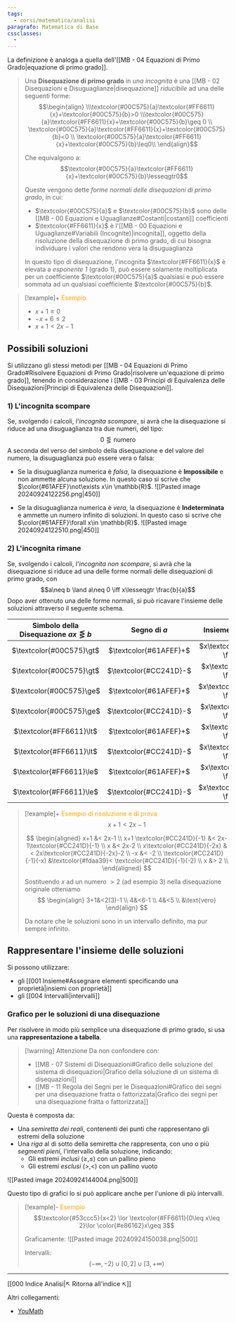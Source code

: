 ```yaml
---
tags:
  - corsi/matematica/analisi
paragrafo: Matematica di Base
cssclasses:
  - 
---
```

La definizione è analoga a quella dell'[[MB - 04 Equazioni di Primo Grado|equazione di primo grado]].

>Una **Disequazione di primo grado** in *una incognita* è una [[MB - 02 Disequazioni e Disuguaglianze|disequazione]] *riducibile* ad una delle seguenti forme:
>$$\begin{align} \\\textcolor{#00C575}{a}\textcolor{#FF6611}{x}+\textcolor{#00C575}{b}>0 \\\textcolor{#00C575}{a}\textcolor{#FF6611}{x}+\textcolor{#00C575}{b}\geq 0 \\ \textcolor{#00C575}{a}\textcolor{#FF6611}{x}+\textcolor{#00C575}{b}<0 \\ \textcolor{#00C575}{a}\textcolor{#FF6611}{x}+\textcolor{#00C575}{b}\leq0\\ \end{align}$$
>
>Che equivalgono a: $$\textcolor{#00C575}{a}\textcolor{#FF6611}{x}+\textcolor{#00C575}{b}\lesseqgtr0$$
>
>Queste vengono dette *forme normali delle disequazioni di primo grado*, in cui: 
>- $\textcolor{#00C575}{a}$ e $\textcolor{#00C575}{b}$ sono delle [[MB - 00 Equazioni e Uguaglianze#Costanti|costanti]] coefficienti
>- $\textcolor{#FF6611}{x}$ è l'[[MB - 00 Equazioni e Uguaglianze#Variabili (Incognite)|incognita]], oggetto della risoluzione della disequazione di primo grado, di cui bisogna individuare i valori che rendono vera la disuguaglianza
>
>In questo tipo di disequazione, l'incognita $\textcolor{#FF6611}{x}$ è elevata a *esponente 1* (grado 1), può essere solamente moltiplicata per un coefficiente $\textcolor{#00C575}{a}$ qualsiasi e può essere sommata ad un qualsiasi coefficiente $\textcolor{#00C575}{b}$.

> [!example]+ <font color="orange">Esempio</font>
>- $x+1\geq0$
>- $-x+6\le2$
>- $x+1<2x-1$

## Possibili soluzioni
Si utilizzano gli stessi metodi per [[MB - 04 Equazioni di Primo Grado#Risolvere Equazioni di Primo Grado|risolvere un'equazione di primo grado]], tenendo in considerazione i [[MB - 03 Principi di Equivalenza delle Disequazioni|Principi di Equivalenza delle Disequazioni]].

### 1) L'incognita scompare
Se, svolgendo i calcoli, *l'incognita scompare*, si avrà che la disequazione si riduce ad una disuguaglianza tra due numeri, del tipo: $$0\lesseqgtr \text{numero}$$
A seconda del verso del simbolo della disequazione e del valore del numero, la disuguaglianza può essere vera o falsa:

- Se la disuguaglianza numerica è *falsa*, la disequazione è **Impossibile** e non ammette alcuna soluzione.
   In questo caso si scrive che $\color{#61AFEF}\not\exists x\in \mathbb{R}$. ![[Pasted image 20240924122256.png|450]]

- Se la disuguaglianza numerica è *vera*, la disequazione è **Indeterminata** e ammette un numero infinito di soluzioni.
   In questo caso si scrive che $\color{#61AFEF}\forall x\in \mathbb{R}$. ![[Pasted image 20240924122510.png|450]]

### 2) L'incognita rimane
Se, svolgendo i calcoli, *l'incognita non scompare*, si avrà che la disequazione si riduce ad una delle forme normali delle disequazioni di primo grado, con $$a\neq b \land a\neq 0 \iff x\lesseqgtr \frac{b}{a}$$
Dopo aver ottenuto una delle forme normali, si può ricavare l'insieme delle soluzioni attraverso il seguente schema.

| Simbolo della Disequazione $ax\lesseqgtr b$ |      Segno di $a$      |        Insieme delle soluzioni        |
| :-----------------------------------------: | :--------------------: | :-----------------------------------: |
|          $\textcolor{#00C575}\gt$           | $\textcolor{#61AFEF}+$ | $x\textcolor{#00C575}\gt \frac{b}{a}$ |
|          $\textcolor{#00C575}\gt$           | $\textcolor{#CC241D}-$ | $x\textcolor{#FF6611}\lt \frac{b}{a}$ |
|          $\textcolor{#00C575}\ge$           | $\textcolor{#61AFEF}+$ | $x\textcolor{#00C575}\ge \frac{b}{a}$ |
|          $\textcolor{#00C575}\ge$           | $\textcolor{#CC241D}-$ | $x\textcolor{#FF6611}\le \frac{b}{a}$ |
|          $\textcolor{#FF6611}\lt$           | $\textcolor{#61AFEF}+$ | $x\textcolor{#FF6611}\lt \frac{b}{a}$ |
|          $\textcolor{#FF6611}\lt$           | $\textcolor{#CC241D}-$ | $x\textcolor{#00C575}\gt \frac{b}{a}$ |
|          $\textcolor{#FF6611}\le$           | $\textcolor{#61AFEF}+$ | $x\textcolor{#FF6611}\le \frac{b}{a}$ |
|          $\textcolor{#FF6611}\le$           | $\textcolor{#CC241D}-$ | $x\textcolor{#00C575}\ge \frac{b}{a}$ |


> [!example]+ <font color="orange">Esempio di risoluzione e di prova</font>
>$$x+1<2x-1$$
>
>$$
>\begin{aligned}
>x+1 &< 2x-1 \\
>x+1 \textcolor{#CC241D}{-1} &< 2x-1\textcolor{#CC241D}{-1} \\
>x &< 2x-2 \\
>x\textcolor{#CC241D}{-2x} &< 2x\textcolor{#CC241D}{-2x}-2 \\
>-x &< -2 \\
>\textcolor{#CC241D}{-1}(-x) &\textcolor{#fdaa39}< \textcolor{#CC241D}{-1}(-2) \\
>x &> 2 \\
>\end{aligned}
>$$
>
>
>Sostituendo $x$ ad un numero $>2$ (ad esempio $3$) nella disequazione originale otteniamo
>$$
>\begin{align}
>3+1&<2(3)-1 \\
>4&<6-1 \\
>4&<5 \\
>&\text{vero}
>\end{align}
>$$
>
>Da notare che le soluzioni sono in un intervallo definito, ma pur sempre infinito.

## Rappresentare l'insieme delle soluzioni

Si possono utilizzare:
- gli [[001 Insieme#Assegnare elementi specificando una proprietà|insiemi con proprietà]]
- gli [[004 Intervalli|intervalli]]

### Grafico per le soluzioni di una disequazione
Per risolvere in modo più semplice una disequazione di primo grado, si usa una **rappresentazione a tabella**. 

> [!warning] Attenzione
> Da non confondere con:
> - [[MB - 07 Sistemi di Disequazioni#Grafico delle soluzione del sistema di disequazioni|Grafico della soluzione di un sistema di disequazioni]]
> - [[MB - 11 Regola dei Segni per le Disequazioni#Grafico dei segni per una disequazione fratta o fattorizzata|Grafico dei segni per una disequazione fratta o fattorizzata]]

Questa è composta da:
- Una *semiretta dei reali*, contenenti dei punti che rappresentano gli estremi della soluzione
- Una *riga* al di sotto della semiretta che rappresenta, con uno o più *segmenti pieni*, l'intervallo della soluzione, indicando: 
	- Gli estremi *inclusi* ($\geq, \leq$) con un pallino pieno 
	- Gli estremi *esclusi* ($\gt,\lt$) con un pallino vuoto




![[Pasted image 20240924144004.png|500]]


Questo tipo di grafici lo si può applicare anche per l'unione di più intervalli.

> [!example]- <font color="orange">Esempio</font>
>$$\textcolor{#53ccc5}{x<2} \lor \textcolor{#FF6611}{0\leq x\leq 2}\lor \color{#e86162}x\geq 3$$
>
>Graficamente:
>![[Pasted image 20240924150038.png|500]]
>
>Intervalli:
>$$(-\infty, -2)\cup [0,2] \cup [3,+\infty)$$



---
[[000 Indice Analisi|↖ Ritorna all'indice ↖]]

Altri collegamenti: 
- [YouMath](https://www.youmath.it/lezioni/algebra-elementare/disequazioni/172-disequazioni-lineari-di-primo-grado.html)